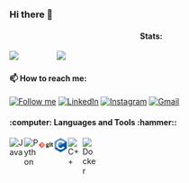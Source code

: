 ### Hi there 👋

<h4 align="center"> Stats: </h4>
<div>
  <img align="right" width="420px" src="https://github-readme-stats.vercel.app/api?username=joaovmoura&&count_private=trueshow_icons=true,css&layout=compact&theme=github_dark"/>
  <img align="rihgt"  width="390px" src="https://github-readme-stats.vercel.app/api/top-langs/?username=joaovmoura&count_private=true&layout=compact&theme=github_dark"/>
</div>

#### 📫 How to reach me:

[<img src="https://img.shields.io/github/followers/joaovmoura?label=Follow%20me&style=social" height="22" title="Follow me" />](https://github.com/joaovmoura) 
[<img src="https://img.shields.io/badge/-LinkedIn-%230077B5?style=for-the-badge&logo=linkedin&logoColor=white=https://www.linkedin.com/in/joao-vitor-moura-8904691b2/" height="23" title="LinkedIn" />](https://www.linkedin.com/in/joao-vitor-moura-8904691b2/)
[<img src="https://img.shields.io/badge/-Instagram-%23E4405F?style=for-the-badge&logo=instagram&logoColor=white&link=https://www.instagram.com/joaovitornaovictor" height="23" title="Instagram" />](https://www.instagram.com/joaovitornaovictor/)
[<img src="https://img.shields.io/badge/Gmail-D14836?style=for-the-badge&logo=gmail&logoColor=white" height="23" title="Gmail" />](mailto:joao.vitor.figueiredo@ccc.ufcg.edu.br)

<h4 align="left"> :computer: Languages and Tools :hammer:: </h4>
<img align="left" alt="Java" width="26px" src="https://images.vexels.com/media/users/3/166401/isolated/preview/b82aa7ac3f736dd78570dd3fa3fa9e24-java-programming-language-icon-by-vexels.png" />
<img align="left" alt="Python" width="26px" src="https://images.vexels.com/media/users/3/166477/isolated/preview/9bb722f0e85ddbc1ce0f064534fd2311-python-programming-language-icon-by-vexels.png" />
<img align="left" alt="Git" width="26px" src="https://raw.githubusercontent.com/github/explore/80688e429a7d4ef2fca1e82350fe8e3517d3494d/topics/git/git.png" />
<img align="left" alt="C" width="26px" src="https://raw.githubusercontent.com/devicons/devicon/00f02ef57fb7601fd1ddcc2fe6fe670fef3ae3e4/icons/c/c-original.svg" />
<img align="left" alt="C++" width="26px" src="https://cdn.jsdelivr.net/gh/devicons/devicon/icons/cplusplus/cplusplus-original.svg" />
<img align="left" alt="Docker" width="26px" src="https://www.svgrepo.com/show/349342/docker.svg" />










<!--
**joaovmoura/joaovmoura** is a ✨ _special_ ✨ repository because its `README.md` (this file) appears on your GitHub profile.

Here are some ideas to get you started:

- 🔭 I’m currently working on ...
- 🌱 I’m currently learning ...
- 👯 I’m looking to collaborate on ...
- 🤔 I’m looking for help with ...
- 💬 Ask me about ...
- 📫 How to reach me: ...
- 😄 Pronouns: ...
- ⚡ Fun fact: ...
-->
